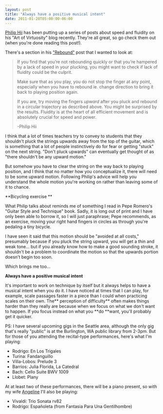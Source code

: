 ```yaml
---
layout: post
title: "Always have a positive musical intent"
date: 2011-01-28T05:00:00-06:00
---
```


<a href="http://philiphii.com/">Philip Hii</a> has been putting up a series of posts about speed and fluidity on his "Art of Virtuosity" blog recently. They're all great, so go check them out (when you're done reading this post!).


There's a section in his <a href="http://philiphii.com/2011/01/rebound/">"Rebound"</a> post that I wanted to look at:


> If you find that you’re not rebounding quickly or that you’re  hampered by a lack of speed in your plucking, you might want to check if  lack of fluidity could be the culprit. 
>
> Make sure that as you play, you do not stop the finger at any point,  especially when you have to rebound ie. change direction to bring it  back to playing position again. 
>
> If you are, try moving the fingers <i>upward</i> after you pluck and rebound in a circular trajectory as described above. You might be surprised by the results.
Fluidity is at the heart of all efficient movement and is absolutely crucial for speed and power.
>
>  -Philip Hii


I think that a lot of times teachers try to convey to students that they shouldn't pluck the strings upwards away from the top of the guitar, which is something that a lot of people instinctively do for fear or getting "stuck" on the next string. "Don't pluck upwards" can eventually get thought of as "there shouldn't be any upward motion."


But somehow you have to clear the string on the way back to playing position, and I think that no matter how you conceptualize it, there will need to be some upward motion. Following Philip's advice will help you understand the whole motion you're working on rather than leaving some of it to chance. 


**Bicycling exercise **


What Philip talks about reminds me of something I read in Pepe Romero's "Guitar Style and Technique" book. Sadly, it is long out of print and I have only been able to borrow it, so I will just paraphrase; Pepe recommends, as an exercise, moving your right hand fingers in circles as through you're pedaling a tiny bicycle. 


I have seen it said that this motion should be "avoided at all costs," presumably because if you pluck the string upward, you will get a thin and weak tone... but if you already know how to make a good sounding stroke, it shouldn't be a problem to coordinate the motion so that the upwards portion doesn't begin too soon. 


Which brings me too... 


**Always have a positive musical intent**


It's important to work on technique by itself but it always helps to have a musical intent when you do it. I have noticed at times that I can play, for example, scale passages faster in a piece than I could when practicing scales on their own. The** perception of difficulty**  often makes things harder than they really are because when we focus on what we don't want to happen. If you focus instead on what you **do **want, you'll probably get it quicker. 


PS: I have several upcoming gigs in the Seattle area, although the only gig that's really "public" is at the  Burlington, WA public library from 2-3pm. But for those of you attending  the recital-type performances, here's what I'm playing:


* Rodrigo: En Los Trigales
* Turina: Fandanguillo
* Villa-Lobos: Prelude 3
* Barrios: Julia Florida, La Catedral
* Bach: Cello Suite BWV 1009
* Llobet: Plany


At at least two of these performances, there will be a piano present, so with my wife <a href="http://www.angeline-leleux.com/">Angeline</a> I'll also be playing:  


* Vivaldi: Trio Sonata rv82
* Rodrigo: Españoleta (from Fantasia Para Una Gentilhombre)

